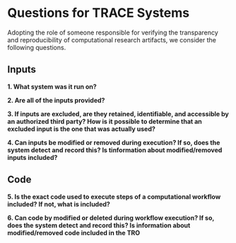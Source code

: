 # Questions for TRACE Systems

Adopting the role of someone responsible for verifying the transparency and
reproducibility of computational research artifacts, we consider the following
questions.

## Inputs

**1. What system was it run on?**

**2. Are all of the inputs provided?**

**3. If inputs are excluded, are they retained, identifiable, and accessible by
an authorized third party? How is it possible to determine that an excluded
input is the one that was actually used?**

**4. Can inputs be modified or removed during execution? If so, does the system
detect and record this? Is tinformation about modified/removed inputs
included?**

## Code

**5. Is the exact code used to execute steps of a computational workflow
included? If not, what is included?**

**6. Can code by modified or deleted during workflow execution? If so, does the
system detect and record this? Is information about modified/removed code
included in the TRO**


